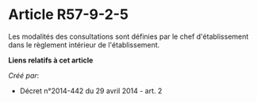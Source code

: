 # Article R57-9-2-5

Les modalités des consultations sont définies par le chef d'établissement dans le règlement intérieur de l'établissement.

**Liens relatifs à cet article**

_Créé par_:

  - Décret n°2014-442 du 29 avril 2014 - art. 2
